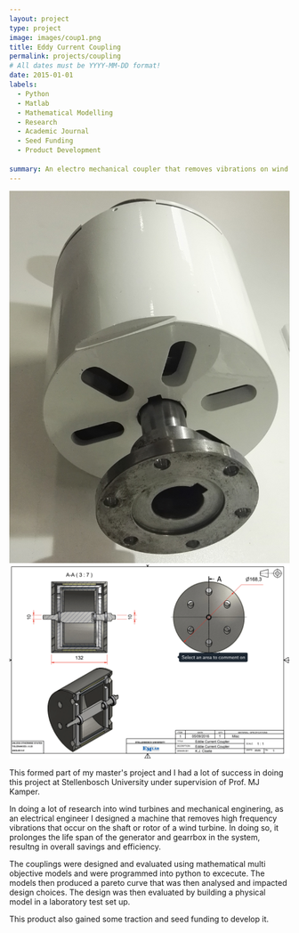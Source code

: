 ```yaml
---
layout: project
type: project
image: images/coup1.png
title: Eddy Current Coupling
permalink: projects/coupling
# All dates must be YYYY-MM-DD format!
date: 2015-01-01
labels:
  - Python
  - Matlab
  - Mathematical Modelling
  - Research
  - Academic Journal
  - Seed Funding
  - Product Development

summary: An electro mechanical coupler that removes vibrations on wind turbine rotors.
---
```


<div class="ui medium rounded images">
  <img class="ui image" src="../images/coup2.jpg">
  <img class="ui image" src="../images/coup4.png">
</div>

This formed part of my master's project and I had a lot of success in doing this project at Stellenbosch University under supervision of Prof. MJ Kamper. 

In doing a lot of research into wind turbines and mechanical enginering, as an electrical engineer I designed a machine that removes high frequency vibrations that occur on the shaft or rotor of a wind turbine. In doing so, it prolonges the life span of the generator and gearrbox in the system, resultng in overall savings and efficiency. 

The couplings were designed and evaluated using mathematical multi objective models and were programmed into python to excecute. The models then produced a pareto curve that was then analysed and impacted design choices. The design was then evaluated by building a physical model in a laboratory test set up. 

This product also gained some traction and seed funding to develop it.